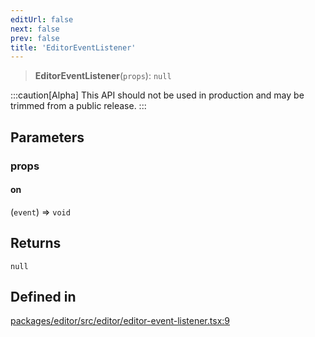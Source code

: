 ```yaml
---
editUrl: false
next: false
prev: false
title: 'EditorEventListener'
---
```


> **EditorEventListener**(`props`): `null`

:::caution[Alpha]
This API should not be used in production and may be trimmed from a public release.
:::

## Parameters

### props

#### on

(`event`) => `void`

## Returns

`null`

## Defined in

[packages/editor/src/editor/editor-event-listener.tsx:9](https://github.com/portabletext/editor/blob/66b5022fc4919e0540c704fbecb8ab8f991c2439/packages/editor/src/editor/editor-event-listener.tsx#L9)
